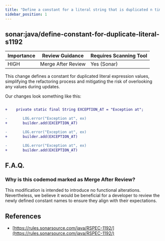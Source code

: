 ```yaml
---
title: "Define a constant for a literal string that is duplicated n times (Sonar)"
sidebar_position: 1
---
```


## sonar:java/define-constant-for-duplicate-literal-s1192 

| Importance  | Review Guidance      | Requires Scanning Tool |
|-------------|----------------------|------------------------|
| HIGH | Merge After Review | Yes (Sonar)     |

This change defines a constant for duplicated literal expression values, simplifying the refactoring process and mitigating the risk of overlooking any values during updates.

Our changes look something like this:

```diff

+    private static final String EXCEPTION_AT = "Exception at";

-       LOG.error("Exception at", ex)
+       builder.add(EXCEPTION_AT)  

-       LOG.error("Exception at", ex)
+       builder.add(EXCEPTION_AT)  

-       LOG.error("Exception at", ex)
+       builder.add(EXCEPTION_AT)  
```

## F.A.Q.

### Why is this codemod marked as Merge After Review?

This modification is intended to introduce no functional alterations. Nevertheless, we believe it would be beneficial for a developer to review the newly defined constant names to ensure they align with their expectations.


## References
 * [https://rules.sonarsource.com/java/RSPEC-1192/](https://rules.sonarsource.com/java/RSPEC-1192/)
